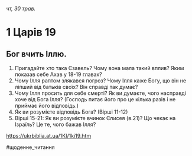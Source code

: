 
_чт, 30 трав._

# 1 Царів 19

## Бог вчить Іллю.
1. Пригадайте хто така Єзавель? Чому вона мала такий вплив? Яким показав себе Ахав у 18-19 главах?
2. Чому Ілля раптом злякався погроз? Чому Ілля каже Богу, що він не ліпший від батьків своїх? Він справді так думає?
3. Чому Ілля просить для себе смерті? Як ви думаєте, чого насправді хоче від Бога Ілля? (Господь питає його про це кілька разів і не приймає його відповідь.)
4. Як ви розумієте відповідь Бога? (Вірші 11-12)
5. Вірші 15-21: Як ви розумієте вчинок Єлисея (в.21)? Що чекає на Ізраїль? Це те, чого бажав Ілля?

https://ukrbiblia.at.ua/1KI/1ki19.htm 

#щоденне_читання
